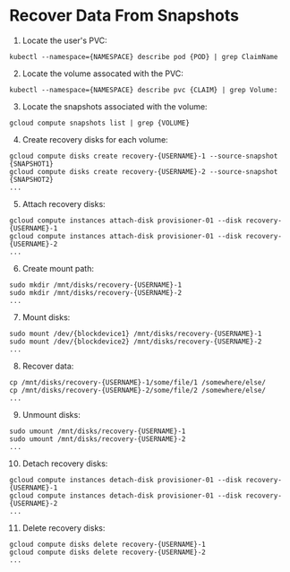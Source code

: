 # Recover Data From Snapshots

1. Locate the user's PVC:
 ```
kubectl --namespace={NAMESPACE} describe pod {POD} | grep ClaimName
```

2. Locate the volume assocated with the PVC:
  ```
kubectl --namespace={NAMESPACE} describe pvc {CLAIM} | grep Volume:
```

3. Locate the snapshots associated with the volume:
  ```
gcloud compute snapshots list | grep {VOLUME}
```

4. Create recovery disks for each volume:
  ```
gcloud compute disks create recovery-{USERNAME}-1 --source-snapshot {SNAPSHOT1}
gcloud compute disks create recovery-{USERNAME}-2 --source-snapshot {SNAPSHOT2}
...
```

5. Attach recovery disks:
  ```
gcloud compute instances attach-disk provisioner-01 --disk recovery-{USERNAME}-1
gcloud compute instances attach-disk provisioner-01 --disk recovery-{USERNAME}-2
...
```

6. Create mount path:
  ```
sudo mkdir /mnt/disks/recovery-{USERNAME}-1
sudo mkdir /mnt/disks/recovery-{USERNAME}-2
...
```

7. Mount disks:
  ```
sudo mount /dev/{blockdevice1} /mnt/disks/recovery-{USERNAME}-1
sudo mount /dev/{blockdevice2} /mnt/disks/recovery-{USERNAME}-2
...
```

8. Recover data:
  ```
cp /mnt/disks/recovery-{USERNAME}-1/some/file/1 /somewhere/else/
cp /mnt/disks/recovery-{USERNAME}-2/some/file/2 /somewhere/else/
...
```

9. Unmount disks:
  ```
sudo umount /mnt/disks/recovery-{USERNAME}-1
sudo umount /mnt/disks/recovery-{USERNAME}-2
...
```

10. Detach recovery disks:
  ```
gcloud compute instances detach-disk provisioner-01 --disk recovery-{USERNAME}-1
gcloud compute instances detach-disk provisioner-01 --disk recovery-{USERNAME}-2
...
```

11. Delete recovery disks:
  ```
gcloud compute disks delete recovery-{USERNAME}-1
gcloud compute disks delete recovery-{USERNAME}-2
...
```
